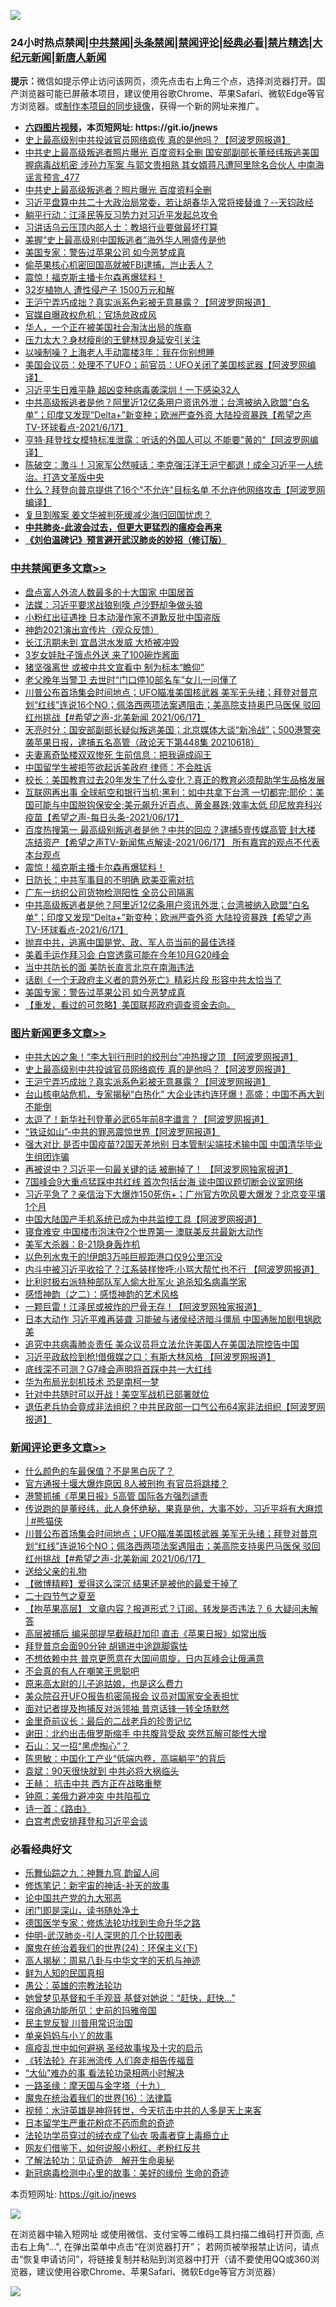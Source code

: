 ![](https://raw.githubusercontent.com/fqnews/bnews/master/64photo/fqnews-qr.jpg)

<div id="tt">
<h3>24小时热点禁闻|<a href="#%E4%B8%AD%E5%85%B1%E7%A6%81%E9%97%BB%E6%9B%B4%E5%A4%9A%E6%96%87%E7%AB%A0">中共禁闻</a>|<a href="#%E5%9B%BE%E7%89%87%E6%96%B0%E9%97%BB%E6%9B%B4%E5%A4%9A%E6%96%87%E7%AB%A0">头条禁闻</a>|<a href="#%E6%96%B0%E9%97%BB%E8%AF%84%E8%AE%BA%E6%9B%B4%E5%A4%9A%E6%96%87%E7%AB%A0">禁闻评论|<a href="#%E5%BF%85%E7%9C%8B%E7%BB%8F%E5%85%B8%E5%A5%BD%E6%96%87">经典必看|<a href="/video.md#%E7%A6%81%E7%89%87%E7%B2%BE%E9%80%89">禁片精选</a>|<a href="https://github.com/fqnews/djy/blob/master/gb/nf1351518.md#1">大纪元新闻</a>|<a href="https://github.com/fqnews/ntdtv/blob/master/gb/prog204.md#1">新唐人新闻</a></h3>
<div><b>提示：</b>微信如提示停止访问该网页，须先点击右上角三个点，选择浏览器打开。国产浏览器可能已屏蔽本项目，建议使用谷歌Chrome、苹果Safari、微软Edge等官方浏览器。或<a href="https://github.com/fqnews/bnews/blob/master/%E5%88%B6%E4%BD%9Cgit%E7%A6%81%E9%97%BB%E9%95%9C%E5%83%8F.md">制作本项目的同步镜像</a>，获得一个新的网址来推广。</div>
<ul>
<li><b><a href="http://d1.bdrive.tk/64.mp4" target="_blank">六四图片视频</a>，本页短网址: https://git.io/jnews</b></li>
<li><a href="/topimagenews/20210617/1568586.md">史上最高级别中共投诚官员网络疯传 真的是他吗？【阿波罗网报道】</a></li>
<li><a href="/comments/20210617/1568564.md">中共史上最高级叛逃者照片曝光 百度资料全删 国安部副部长董经纬叛逃美国 握病毒战机密 涉孙力军案 与郭文贵相熟 其女婿蒋凡遭阿里除名合伙人 中南海谣言预言_477</a></li>
<li><a href="/cbnews/20210617/1568531.md">中共史上最高级叛逃者？照片曝光 百度资料全删</a></li>
<li><a href="/bannedvideo/20210617/1568669.md">习近平盘算中共二十大政治局常委，若让胡春华入常将接替谁？--天钧政经</a></li>
<li><a href="/cbnews/20210617/1568536.md">躺平行动：江泽民等反习势力对习近平发起总攻令</a></li>
<li><a href="/cnnews/20210617/1568542.md">习讲话乌云压顶内部人士：教培行业要做最坏打算</a></li>
<li><a href="/cbnews/20210617/1568911.md">美握“史上最高级别中国叛逃者”海外华人圈盛传是他</a></li>
<li><a href="/cbnews/20210618/1568998.md">美国专家：警告过苹果公司 如今恶梦成真</a></li>
<li><a href="/cnnews/20210617/1568706.md">偷苹果核心机密回国高就被FBI逮捕，岂止丢人？</a></li>
<li><a href="/comments/20210618/1569091.md">震惊！福克斯主播卡尔森再爆猛料！</a></li>
<li><a href="/cnnews/20210617/1568744.md">32岁植物人 遭性侵产子 1500万元和解</a></li>
<li><a href="/topimagenews/20210617/1568585.md">王沪宁弄巧成拙？真实派系色彩被无意暴露？【阿波罗网报道】</a></li>
<li><a href="/cnnews/20210617/1568686.md">官媒自曝政权危机：官场怠政成风</a></li>
<li><a href="/comments/20210617/1568533.md">华人，一个正在被美国社会淘汰出局的族裔</a></li>
<li><a href="/cbnews/20210617/1568781.md">压力太大？身材瘦削的王健林现身延安引关注</a></li>
<li><a href="/cbnews/20210617/1568647.md">以噪制噪？上海老人手动震楼3年：我在你别想睡</a></li>
<li><a href="/cnnews/20210617/1568715.md">美国会议员：处理不了UFO；前官员：UFO关闭了美国核武器【阿波罗网编译】</a></li>
<li><a href="/comments/20210617/1568558.md">习近平生日难平静 超凶变种病毒袭深圳！一下感染32人</a></li>
<li><a href="/comments/20210618/1569023.md">中共高级叛逃者是他？阿里近12亿条用户资讯外泄；台湾被纳入欧盟“白名单”；印度又发现“Delta+”新变种；欧洲严查外资 大陆投资暴跌【希望之声TV-环球看点-2021/6/17】</a></li>
<li><a href="/cnnews/20210617/1568677.md">亨特·拜登找女模特标准泄露：听话的外国人可以 不能要"黄的"【阿波罗网编译】</a></li>
<li><a href="/bannedvideo/20210617/1568722.md">陈破空：激斗！习家军公然喊话：李克强汪洋王沪宁都退！成全习近平一人统治。打造文革版中央</a></li>
<li><a href="/cnnews/20210617/1568604.md">什么？拜登向普京提供了16个"不允许"目标名单 不允许他网络攻击【阿波罗网编译】</a></li>
<li><a href="/comments/20210617/1568703.md">复旦割喉案 姜文华被判死缓减少海归回国忧虑？</a></li>
<li><b><a href="/comments/20200211/1275071.md" target="_blank">中共肺炎-此波会过去，但更大更猛烈的瘟疫会再来</a></b></li>
<li><b><a href="/comments/20200207/1272816.md" target="_blank">《刘伯温碑记》预言避开武汉肺炎的妙招（修订版）</a></b></li>
</ul>
</div>

<div class="catlist">
<h3><a href="/cbnews/" target="_blank">中共禁闻</a><span><a href="/cbnews/" target="_blank" rel="nofollow">更多文章>></a></span></h3>
<ul>
<li><a href="/cbnews/20210618/1569247.md" target="_blank">盘点富人外流人数最多的十大国家 中国居首</a></li>
<li><a href="/cbnews/20210618/1569236.md" target="_blank">法媒：习近平要求战狼别嚎 卢沙野却争做头狼</a></li>
<li><a href="/cbnews/20210618/1569235.md" target="_blank">小粉红出征遇挫 日本动漫作家不道歉反批中国盗版</a></li>
<li><a href="/cbnews/20210618/1568913.md" target="_blank">神韵2021演出宣传片（观众反馈）</a></li>
<li><a href="/cbnews/20210618/1569216.md" target="_blank">长江汛期未到 宜昌洪水发威 大桥被冲毁</a></li>
<li><a href="/cbnews/20210618/1569215.md" target="_blank">3岁女娃肚子饿点外送 来了100碗炸酱面</a></li>
<li><a href="/cbnews/20210618/1569214.md" target="_blank">猪坚强离世 或被中共文宣看中 制为标本“瞻仰”</a></li>
<li><a href="/cbnews/20210618/1569213.md" target="_blank">老父晚年当警卫 去世时“门口停10部名车”女儿一问懂了</a></li>
<li><a href="/comments/20210618/1569211.md" target="_blank">川普公布首场集会时间地点；UFO瞄准美国核武器 美军无头绪；拜登对普京划“红线”连说16个NO；佩洛西两项法案遇阻击；美高院支持奥巴马医保  驳回红州挑战【#希望之声-北美新闻 2021/06/17】</a></li>
<li><a href="/cbnews/20210618/1569151.md" target="_blank">天亮时分：国安部副部长疑似叛逃美国；北京媒体大谈“新冷战”；500港警突袭苹果日报，逮捕五名高管（政论天下第448集 20210618）</a></li>
<li><a href="/cbnews/20210618/1569130.md" target="_blank">夫妻离奇坠楼双双惨死 生前信息：把我逼成阎王</a></li>
<li><a href="/cbnews/20210618/1569126.md" target="_blank">中国留学生被拒签欲起诉美政府 律师：不会胜诉</a></li>
<li><a href="/comments/20210618/1569111.md" target="_blank">校长：美国教育过去20年发生了什么变化？真正的教育必须帮助学生品格发展</a></li>
<li><a href="/comments/20210618/1569097.md" target="_blank">互联网再出事 全球航空和银行当机;黑利：如中共拿下台湾 一切都完;耶伦：美国可能与中国脱钩保安全;美元飙升近百点、黄金暴跌;效率太低 印尼放弃科兴疫苗【希望之声-每日头条-2021/06/17】</a></li>
<li><a href="/comments/20210618/1569096.md" target="_blank">百度热搜第一  最高级别叛逃者是他？中共的回应？逮捕5壹传媒高管  封大楼 冻结资产【希望之声TV-新闻焦点解读-2021/06/17】  所有嘉宾的观点不代表本台观点</a></li>
<li><a href="/comments/20210618/1569091.md" target="_blank">震惊！福克斯主播卡尔森再爆猛料！</a></li>
<li><a href="/cbnews/20210618/1569025.md" target="_blank">日防长：中共军事目的不明确 欧美亚需对抗</a></li>
<li><a href="/cbnews/20210618/1569024.md" target="_blank">广东一纺织公司货物检测阳性 全员公司隔离</a></li>
<li><a href="/comments/20210618/1569023.md" target="_blank">中共高级叛逃者是他？阿里近12亿条用户资讯外泄；台湾被纳入欧盟“白名单”；印度又发现“Delta+”新变种；欧洲严查外资 大陆投资暴跌【希望之声TV-环球看点-2021/6/17】</a></li>
<li><a href="/comments/20210618/1569016.md" target="_blank">抛弃中共，逃离中国是党、政、军人员当前的最佳选择</a></li>
<li><a href="/cbnews/20210618/1569013.md" target="_blank">美着手运作拜习会 白宫透露可能在今年10月G20峰会</a></li>
<li><a href="/cbnews/20210618/1569012.md" target="_blank">当中共防长的面 美防长直言北京在南海违法</a></li>
<li><a href="/cbnews/20210618/1569011.md" target="_blank">话剧《一个无政府主义者的意外死亡》精彩片段 形容中共太恰当了</a></li>
<li><a href="/cbnews/20210618/1568998.md" target="_blank">美国专家：警告过苹果公司 如今恶梦成真</a></li>
<li><a href="/comments/20210618/1568964.md" target="_blank">【重发，看过的可忽略】美国联邦政府调查资金去向。</a></li>

</ul>
</div>
<div class="catlist">
<h3><a href="/topimagenews/" target="_blank">图片新闻</a><span><a href="/topimagenews/" target="_blank" rel="nofollow">更多文章>></a></span></h3>
<ul>
<li><a href="/topimagenews/20210618/1569201.md" target="_blank">中共大凶之象！“李大钊行刑时的绞刑台”冲热搜之顶 【阿波罗网报道】</a></li>
<li><a href="/topimagenews/20210617/1568586.md" target="_blank">史上最高级别中共投诚官员网络疯传 真的是他吗？【阿波罗网报道】</a></li>
<li><a href="/topimagenews/20210617/1568585.md" target="_blank">王沪宁弄巧成拙？真实派系色彩被无意暴露？【阿波罗网报道】</a></li>
<li><a href="/topimagenews/20210616/1567991.md" target="_blank">台山核电站危机，专家揭秘“白热化” 大企业违约连环爆！高盛：中国不再大到不能倒</a></li>
<li><a href="/topimagenews/20210616/1567809.md" target="_blank">太逗了！新华社刊登董必武65年前8字谶言？【阿波罗网报道】</a></li>
<li><a href="/topimagenews/20210616/1567674.md" target="_blank">“铁证如山”-中共的罪恶震惊世界【阿波罗网报道】</a></li>
<li><a href="/topimagenews/20210615/1567286.md" target="_blank">强大对比 是否中国疫苗?2国天差地别 日本管制尖端技术输中国 中国清华毕业生组团诈骗</a></li>
<li><a href="/topimagenews/20210615/1567099.md" target="_blank">再被说中？习近平一句最关键的话 被删掉了！ 【阿波罗网独家报道】</a></li>
<li><a href="/topimagenews/20210614/1566582.md" target="_blank">7国峰会9大重点猛踩中共红线 首次包括台海 谈中国议题切断会议室网络</a></li>
<li><a href="/topimagenews/20210614/1566288.md" target="_blank">习近平急了？亲信治下大爆炸150死伤+；广州官方吹风要大爆发？北京变平壤1个月</a></li>
<li><a href="/topimagenews/20210614/1566204.md" target="_blank">中国大陆国产手机系统已成为中共监控工具【阿波罗网报道】</a></li>
<li><a href="/topimagenews/20210614/1566191.md" target="_blank">寝食难安 中国楼市泡沫夺2个世界第一 澳联美反共最新大动作</a></li>
<li><a href="/topimagenews/20210613/1565974.md" target="_blank">美军大杀器：B-21隐身轰炸机</a></li>
<li><a href="/topimagenews/20210613/1565965.md" target="_blank">以色列水鬼干的!伊朗3万吨巨舰距港口仅9公里沉没</a></li>
<li><a href="/topimagenews/20210613/1565945.md" target="_blank">内斗中被习近平收拾了？江系装样惨呼:小骂大帮忙也不行 【阿波罗网报道】</a></li>
<li><a href="/topimagenews/20210613/1565758.md" target="_blank">比利时极右派特种部队军人偷大批军火 追杀知名病毒学家</a></li>
<li><a href="/comments/20210612/1565472.md" target="_blank">感悟神韵（之二）：感悟神韵的艺术风格</a></li>
<li><a href="/topimagenews/20210612/1565301.md" target="_blank">一颗巨雷！江泽民或被炸的尸骨无存！【阿波罗网独家报道】</a></li>
<li><a href="/topimagenews/20210611/1564833.md" target="_blank">日本大动作 习近平难再装聋 习能破与诸侯经济暗斗僵局 中国通胀加剧甩锅欧美</a></li>
<li><a href="/topimagenews/20210611/1564685.md" target="_blank">追究中共病毒肺炎责任 美众议员将立法允许美国人在美国法院控告中国</a></li>
<li><a href="/topimagenews/20210611/1564647.md" target="_blank">习近平政敌捡到枪!借俄媒之口：有斯大林风格 【阿波罗网报道】</a></li>
<li><a href="/topimagenews/20210609/1563248.md" target="_blank">底线深不可测？G7峰会声明将首踩中共一大红线</a></li>
<li><a href="/topimagenews/20210609/1563122.md" target="_blank">华为布局光刻机技术 恐是南柯一梦</a></li>
<li><a href="/topimagenews/20210608/1562813.md" target="_blank">针对中共随时可以开战！美空军战机已部署就位</a></li>
<li><a href="/topimagenews/20210608/1562650.md" target="_blank">退伍老兵协会竟成非法组织？中共民政部一口气公布64家非法组织【阿波罗网报道】</a></li>

</ul>
</div>
<div class="catlist">
<h3><a href="/comments/" target="_blank">新闻评论</a><span><a href="/comments/" target="_blank" rel="nofollow">更多文章>></a></span></h3>
<ul>
<li><a href="/comments/20210618/1569241.md" target="_blank">什么颜色的车最保值？不是黑白灰了？</a></li>
<li><a href="/comments/20210618/1569225.md" target="_blank">官方通报十堰大爆炸原因 8人被刑拘 有官员将跳楼？</a></li>
<li><a href="/comments/20210618/1569224.md" target="_blank">港警抓捕《苹果日报》5高管 国际各方强烈谴责</a></li>
<li><a href="/comments/20210618/1569217.md" target="_blank">传说跑的是董经纬，此人身怀绝秘，果真是他，大事不妙，习近平将有大麻烦│#熊猫侠</a></li>
<li><a href="/comments/20210618/1569211.md" target="_blank">川普公布首场集会时间地点；UFO瞄准美国核武器 美军无头绪；拜登对普京划“红线”连说16个NO；佩洛西两项法案遇阻击；美高院支持奥巴马医保  驳回红州挑战【#希望之声-北美新闻 2021/06/17】</a></li>
<li><a href="/comments/20210618/1569210.md" target="_blank">送给父亲的礼物</a></li>
<li><a href="/comments/20210618/1569203.md" target="_blank">【微博精粹】爱得这么深沉 结果还是被他的最爱干掉了</a></li>
<li><a href="/comments/20210618/1569197.md" target="_blank">二十四节气之夏至</a></li>
<li><a href="/comments/20210618/1569196.md" target="_blank">【拘苹果高层】 文章内容？报道形式？订阅、转发是否违法？ 6 大疑问未解答</a></li>
<li><a href="/comments/20210618/1569195.md" target="_blank">高层被捕后 编采部提早截稿赶加印 直击《苹果日报》如常出版</a></li>
<li><a href="/comments/20210618/1569193.md" target="_blank">拜登普京会面90分钟 胡锡进中途跳脚露怯</a></li>
<li><a href="/comments/20210618/1569192.md" target="_blank">不想依赖中共 普京更愿意在大国间周旋，日内瓦峰会让俄满意</a></li>
<li><a href="/comments/20210618/1569187.md" target="_blank">不会真的有人在嘲笑王思聪吧</a></li>
<li><a href="/comments/20210618/1569186.md" target="_blank">原来高太尉的儿子追姑娘，也是这么费力</a></li>
<li><a href="/comments/20210618/1569175.md" target="_blank">美众院召开UFO报告机密简报会 议员对国家安全表担忧</a></li>
<li><a href="/comments/20210618/1569174.md" target="_blank">面对记者提及拘捕反对派领袖 普京话锋一转全场默然</a></li>
<li><a href="/comments/20210618/1569163.md" target="_blank">金里奇前议长：最后的二战老兵的珍贵记忆</a></li>
<li><a href="/comments/20210618/1569162.md" target="_blank">谢田：北约出击俄罗斯缩手 中共腹背受敌 突然瓦解可能性大增</a></li>
<li><a href="/comments/20210618/1569161.md" target="_blank">石山：又一招“黑虎掏心”？</a></li>
<li><a href="/comments/20210618/1569160.md" target="_blank">陈思敏：中国化工产业“低端内卷，高端躺平”的背后</a></li>
<li><a href="/comments/20210618/1569159.md" target="_blank">袁斌：90天很快就到 中共必将大祸临头</a></li>
<li><a href="/comments/20210618/1569158.md" target="_blank">王赫： 抗击中共 西方正在战略重整</a></li>
<li><a href="/comments/20210618/1569157.md" target="_blank">钟原：美俄力避冲突 中共陷孤立</a></li>
<li><a href="/comments/20210618/1569148.md" target="_blank">诗一首：《路由》</a></li>
<li><a href="/comments/20210618/1569147.md" target="_blank">白宫考虑安排拜登和习近平会谈</a></li>

</ul>
</div>

<div class="catlist">
<h3>必看经典好文</h3>
<ul>
<li><a href="/tculture/20170718/793528.md" target="_blank">乐舞仙踪之九：神舞九穹 韵留人间</a></li>
<li><a href="/comments/20190418/1115565.md" target="_blank">修炼笔记：新宇宙的神话-补天的故事</a></li>
<li><a href="/comments/20200717/1361899.md" target="_blank">论中国共产党的九大邪恶</a></li>
<li><a href="/tculture/20200803/1373949.md" target="_blank">闭门即是深山，读书随处净土</a></li>
<li><a href="/comments/20200607/783186.md" target="_blank">德国医学专家：修炼法轮功找到生命升华之路</a></li>
<li><a href="/comments/20200620/1347687.md" target="_blank">仲明-武汉肺炎-引人深思的几个比较图表</a></li>
<li><a href="/cbnews/20180907/994846.md" target="_blank">魔鬼在统治着我们的世界(24)：环保主义(下)</a></li>
<li><a href="/aomi/history/20170924/831575.md" target="_blank">高人揭秘：周易八卦与中华文字的天机与神迹</a></li>
<li><a href="/comments/20200926/1403589.md" target="_blank">鲜为人知的民国真相</a></li>
<li><a href="/comments/20200313/1292991.md" target="_blank">愚公：英雄的宗教法轮功</a></li>
<li><a href="/cnnews/20210420/1529760.md" target="_blank">她曾梦见基督和千手观音 基督对她说：“赶快，赶快…”</a></li>
<li><a href="/cbnews/20180711/970353.md" target="_blank">宿命通功能所见：史前的玛雅帝国</a></li>
<li><a href="/comments/20200621/1348236.md" target="_blank">民主党反智 川普用常识治国</a></li>
<li><a href="/cbnews/20210518/1548912.md" target="_blank">单亲妈妈与小丫的故事</a></li>
<li><a href="/comments/20200618/1346823.md" target="_blank">瘟疫乱世中如何避祸 圣经故事埃及十灾的启示</a></li>
<li><a href="/comments/20210509/1542786.md" target="_blank">《转法轮》在非洲流传 人们奔走相告传福音</a></li>
<li><a href="/cbnews/20210428/1535533.md" target="_blank">“大仙”难办的事  看法轮功录相两小时解决</a></li>
<li><a href="/topimagenews/20180327/919935.md" target="_blank">一路圣缘：摩天国与金字塔（十九）</a></li>
<li><a href="/topimagenews/20180615/958090.md" target="_blank">魔鬼在统治着我们的世界(16)：法律篇</a></li>
<li><a href="/comments/20200623/1273653.md" target="_blank">视频：水浒英雄是神将转世，今天抗击中共的人多是天上来客</a></li>
<li><a href="/comments/20210324/1511732.md" target="_blank">日本留学生严重花粉症不药而愈的奇迹</a></li>
<li><a href="/comments/20210317/1506773.md" target="_blank">法轮功学员穿过的绒衣成了仙衣 吸毒者穿上毒瘾立止</a></li>
<li><a href="/comments/20200712/1359630.md" target="_blank">网友们借鉴下，如何说服小粉红、老粉红反共</a></li>
<li><a href="/comments/20200307/1289968.md" target="_blank">了解法轮功：见证奇迹　解开生命奥秘</a></li>
<li><a href="/cbnews/20210421/1530674.md" target="_blank">新冠病毒检测中心里的故事：美好的缘份 生命的奇迹</a></li>

</ul>
</div>

本页短网址: https://git.io/jnews

![](https://raw.githubusercontent.com/fqnews/bnews/master/64photo/fqnews-qr.jpg)

在浏览器中输入短网址 或使用微信、支付宝等二维码工具扫描二维码打开页面, 点击右上角"...", 在弹出菜单中点击“在浏览器打开”； 若网页被举报禁止访问，请点击“恢复申请访问”，将链接复制并粘贴到浏览器中打开（请不要使用QQ或360浏览器，建议使用谷歌Chrome、苹果Safari、微软Edge等官方浏览器）

![](https://raw.githubusercontent.com/fqnews/bnews/master/64photo/wx.jpg)